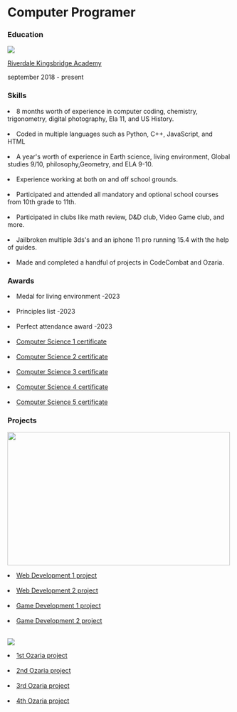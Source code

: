 <h1>Computer Programer</h1>
<h3>Education</h3>
<p>
 <img src="https://upload.wikimedia.org/wikipedia/en/b/b0/RiverdaleKingsbridge.jpg">
</p>
<p>
<a href="https://www.rka141.org/">
Riverdale Kingsbridge Academy
</a> </p>
september 2018 - present

<p><h3>Skills</h3>
 
<li> 8 months worth of experience in computer coding, chemistry, trigonometry, digital photography, Ela 11, and US History.</li><br>

<li> Coded in multiple languages such as Python, C++, JavaScript, and HTML</li><br>

<li>A year's worth of experience in Earth science, living environment, Global studies 9/10, philosophy,Geometry, and ELA 9-10.</li><br>

<li>Experience working at both on and off school grounds.</li><br>

<li>Participated and attended all mandatory and optional school courses from 10th grade to 11th.</li><br>

<li>Participated in clubs like math review, D&D club, Video Game club, and more.</li><br>

<li>Jailbroken multiple 3ds's and an iphone 11 pro running 15.4 with the help of guides.</li><br>

<li>Made and completed a handful of projects in CodeCombat and Ozaria.</li> 
</p>

<p><h3>Awards</h3>
 
<li>Medal for living environment -2023</li><br>
 
<li>Principles list -2023</li><br>

<li>Perfect attendance award -2023</li><br>

 <li>
 <a href="https://codecombat.com/certificates/65085e381507ef0019b0e612?class=65328838ef6ccc0017968930&course=560f1a9f22961295f9427742&course-instance=6532883a82fb1e0018e32be5">
  Computer Science 1 certificate</a>
 </li>
 <br>
<li>
 <a href="https://codecombat.com/certificates/65085e381507ef0019b0e612?class=65328838ef6ccc0017968930&course=5632661322961295f9428638&course-instance=653288c8ef6ccc001796c177">
 Computer Science 2 certificate</a>
</li>
<br>
<li>
 <a href="https://codecombat.com/certificates/65085e381507ef0019b0e612?class=65328838ef6ccc0017968930&course=56462f935afde0c6fd30fc8c&course-instance=6543ad150a41aa001899a344">
 Computer Science 3 certificate</a>
</li>
<br>
<li>
 <a href="https://codecombat.com/certificates/65085e381507ef0019b0e612?class=65328838ef6ccc0017968930&course=56462f935afde0c6fd30fc8d&course-instance=65577fb1aa63510033b56f9e">
Computer Science 4 certificate</a>
</li>
<br>
<li>
<a href="https://codecombat.com/certificates/65085e381507ef0019b0e612?class=65328838ef6ccc0017968930&course=569ed916efa72b0ced971447&course-instance=6568abde544374001ad6e576">
Computer Science 5 certificate </a>
</li>
</p>

<p><h3>Projects</h3>
<p>
 <a href="https://codecombat.com/home">
 <img width="500" height="300" src="https://thinkbigcoding.co.uk/wp-content/uploads/2019/11/codecombat-home-box.jpg"/>
 </a> 
</p>


<li>
 <a href="https://codecombat.com/play/web-dev-level/wanted-poster/657b2043f360b500195a04ee?course=5789587aad86a6efb573701f">
  Web Development 1 project</a> 
</li> <br>

<li>
<a href="https://codecombat.com/play/web-dev-level/quizlet/658302e421a711003229ac88?course=5789587aad86a6efb5737020">
Web Development 2 project</a>
</li> <br>

<li>
 <a href="https://codecombat.com/play/game-dev-level/tabula-rasa/65957926884002c0849997f1?course=5789587aad86a6efb573701e">
  Game Development 1 project</a>
</li> <br>
  
<li>
<a href="https://codecombat.com/play/level/game-dev-2-final-project?course=57b621e7ad86a6efb5737e64&course-instance=657c92116c6caf0019013e65">
Game Development 2 project</a>
</li> <br>

<p>
<a href="https://www.ozaria.com/home">
<img src="https://ozaria.dexecure.net/images/ozaria/home/ozaria_logo_sun.png">
</a>
</p>

<li>
 <a href="https://www.ozaria.com/play/game-dev-level/1fhcapstoneb/6512e41b58b2e7001825e806?course=5d41d731a8d1836b5aa3cba1&course-instance=65098500d0311a002e3b4a27">
  1st Ozaria project</a>
</li> <br>

<li>
 <a href="https://www.ozaria.com/play/game-dev-level/1upcapstone/652018264724b00018b0f5c8">
  2nd Ozaria project</a>
</li> <br>

<li>
 <a href="https://www.ozaria.com/play/game-dev-level/ch3capstoneb/659818d4c01a5147d42d6afb?course=5e27600d1c9d440000ac3ee7&course-instance=6514395a1661ae00197e3e1c">
  3rd Ozaria project</a>
</li> <br>

<li>
 <a href="https://www.ozaria.com/play/game-dev-level/ch4capstone/65e5ea344ed2d5ea1b86f2bf?course=5f0cb0b7a2492bba0b3520df&course-instance=65dcac8643186ddbdb657781">
  4th Ozaria project</a> 
</li>
</html>
